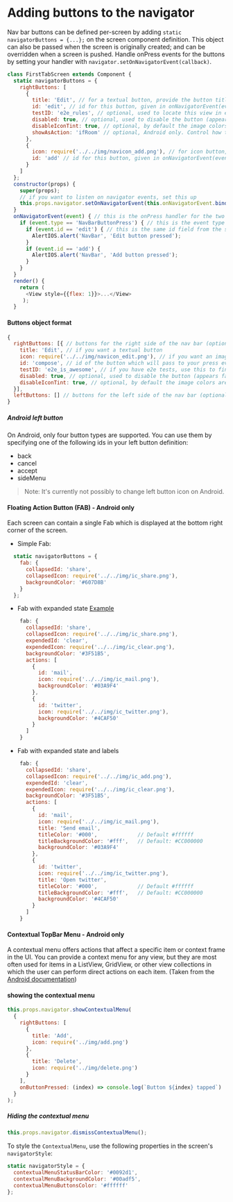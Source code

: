 # Adding buttons to the navigator

Nav bar buttons can be defined per-screen by adding `static navigatorButtons = {...};` on the screen component definition. This object can also be passed when the screen is originally created; and can be overridden when a screen is pushed. Handle onPress events for the buttons by setting your handler with `navigator.setOnNavigatorEvent(callback)`.

```js
class FirstTabScreen extends Component {
  static navigatorButtons = {
    rightButtons: [
      {
        title: 'Edit', // for a textual button, provide the button title (label)
        id: 'edit', // id for this button, given in onNavigatorEvent(event) to help understand which button was clicked
        testID: 'e2e_rules', // optional, used to locate this view in end-to-end tests
        disabled: true, // optional, used to disable the button (appears faded and doesn't interact)
        disableIconTint: true, // optional, by default the image colors are overridden and tinted to navBarButtonColor, set to true to keep the original image colors
        showAsAction: 'ifRoom' // optional, Android only. Control how the button is displayed in the Toolbar. Accepted valued: 'ifRoom' (default) - Show this item as a button in an Action Bar if the system decides there is room for it. 'always' - Always show this item as a button in an Action Bar. 'withText' - When this item is in the action bar, always show it with a text label even if it also has an icon specified. 'never' - Never show this item as a button in an Action Bar.
      },
      {
        icon: require('../../img/navicon_add.png'), // for icon button, provide the local image asset name
        id: 'add' // id for this button, given in onNavigatorEvent(event) to help understand which button was clicked
      }
    ]
  };
  constructor(props) {
    super(props);
    // if you want to listen on navigator events, set this up
    this.props.navigator.setOnNavigatorEvent(this.onNavigatorEvent.bind(this));
  }
  onNavigatorEvent(event) { // this is the onPress handler for the two buttons together
    if (event.type == 'NavBarButtonPress') { // this is the event type for button presses
      if (event.id == 'edit') { // this is the same id field from the static navigatorButtons definition
        AlertIOS.alert('NavBar', 'Edit button pressed');
      }
      if (event.id == 'add') {
        AlertIOS.alert('NavBar', 'Add button pressed');
      }
    }
  }
  render() {
    return (
      <View style={{flex: 1}}>...</View>
     );
  }
```

#### Buttons object format

```js
{
  rightButtons: [{ // buttons for the right side of the nav bar (optional)
    title: 'Edit', // if you want a textual button
    icon: require('../../img/navicon_edit.png'), // if you want an image button
    id: 'compose', // id of the button which will pass to your press event handler. See the section bellow for Android specific button ids
    testID: 'e2e_is_awesome', // if you have e2e tests, use this to find your button
    disabled: true, // optional, used to disable the button (appears faded and doesn't interact)
    disableIconTint: true, // optional, by default the image colors are overridden and tinted to navBarButtonColor, set to true to keep the original image colors
  }],
  leftButtons: [] // buttons for the left side of the nav bar (optional)
}
```

##### Android left button
On Android, only four button types are supported. You can use them by specifying one of the following ids in your left button definition:

* back
* cancel
* accept
* sideMenu

> Note: It's currently not possibly to change left button icon on Android.

#### Floating Action Button (FAB) - Android only
Each screen can contain a single Fab which is displayed at the bottom right corner of the screen.

* Simple Fab:
```js
  static navigatorButtons = {
    fab: {
      collapsedId: 'share',
      collapsedIcon: require('../../img/ic_share.png'),
      backgroundColor: '#607D8B'
    }
  };
```

* Fab with expanded state
[Example](https://material-design.storage.googleapis.com/publish/material_v_9/0B8v7jImPsDi-ZmQ0UnFPZmtiSU0/components-buttons-fab-transition_speeddial_02.mp4)
```js
    fab: {
      collapsedId: 'share',
      collapsedIcon: require('../../img/ic_share.png'),
      expendedId: 'clear',
      expendedIcon: require('../../img/ic_clear.png'),
      backgroundColor: '#3F51B5',
      actions: [
        {
          id: 'mail',
          icon: require('../../img/ic_mail.png'),
          backgroundColor: '#03A9F4'
        },
        {
          id: 'twitter',
          icon: require('../../img/ic_twitter.png'),
          backgroundColor: '#4CAF50'
        }
      ]
    }
```

* Fab with expanded state and labels
```js
    fab: {
      collapsedId: 'share',
      collapsedIcon: require('../../img/ic_add.png'),
      expendedId: 'clear',
      expendedIcon: require('../../img/ic_clear.png'),
      backgroundColor: '#3F51B5',
      actions: [
        {
          id: 'mail',
          icon: require('../../img/ic_mail.png'),
          title: 'Send email',
          titleColor: '#000',             // Default #ffffff
          titleBackgroundColor: '#fff',   // Default: #CC000000
          backgroundColor: '#03A9F4'
        },
        {
          id: 'twitter',
          icon: require('../../img/ic_twitter.png'),
          title: 'Open twitter',
          titleColor: '#000',             // Default #ffffff
          titleBackgroundColor: '#fff',   // Default: #CC000000
          backgroundColor: '#4CAF50'
        }
      ]
    }
```

#### Contextual TopBar Menu - Android only
A contextual menu offers actions that affect a specific item or context frame in the UI. You can provide a context menu for any view, but they are most often used for items in a ListView, GridView, or other view collections in which the user can perform direct actions on each item. (Taken from the [Android documentation](https://developer.android.com/guide/topics/ui/menus.html#context-menu))

#### showing the contextual menu

```js
this.props.navigator.showContextualMenu(
  {
    rightButtons: [
      {
        title: 'Add',
        icon: require('../img/add.png')
      },
      {
        title: 'Delete',
        icon: require('../img/delete.png')
      }
    ],
    onButtonPressed: (index) => console.log(`Button ${index} tapped`)
  }
);
```

##### Hiding the contextual menu
```js
this.props.navigator.dismissContextualMenu();
```


To style the `ContextualMenu`, use the following properties in the screen's `navigatorStyle`:
```js
static navigatorStyle = {
  contextualMenuStatusBarColor: '#0092d1',
  contextualMenuBackgroundColor: '#00adf5',
  contextualMenuButtonsColor: '#ffffff'
};
```
